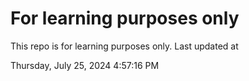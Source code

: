 # For learning purposes only
This repo is for learning purposes only.
Last updated at

Thursday, July 25, 2024 4:57:16 PM


